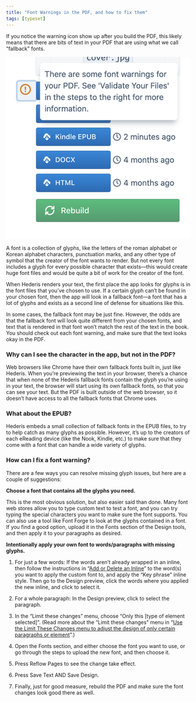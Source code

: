 ```yaml
---
title: "Font Warnings in the PDF, and how to fix them"
tags: [typeset]
---
```

 
<html><body><section data-type="chapter" class="hsecchapter" data-hederis-type="hsecchapter" id="font-warnings" data-pi-attrs="id: font-warnings; data-tags: typeset;" role="doc-chapter" data-tags="typeset" data-author-name=" " data-book-title=" " title="Font Warnings in the PDF, and how to fix them"><p class="hblkp" data-hederis-type="hblkp" id="pS3VaE8Yq">If you notice the warning icon show up after you build the PDF, this likely means that there are bits of text in your PDF that are using what we call &#8220;fallback&#8221; fonts.</p><img data-hederis-type="hblkimg" class="hblkimg" id="pE7ON9XLS" src="/images/fontwarning1.png" data-img-src="/images/fontwarning1.png"/><p class="hblkp" data-hederis-type="hblkp" id="pE7Te8gbb">A font is a collection of glyphs, like the letters of the roman alphabet or Korean alphabet characters, punctuation marks, and any other type of symbol that the creator of the font wants to render. But not every font includes a glyph for every possible character that exists&#8212;this would create huge font files and would be quite a bit of work for the creator of the font. </p><p class="hblkp" data-hederis-type="hblkp" id="pPlXISmz6">When Hederis renders your text, the first place the app looks for glyphs is in the font files that you&#8217;ve chosen to use. If a certain glyph can&#8217;t be found in your chosen font, then the app will look in a fallback font&#8212;a font that has a lot of glyphs and exists as a second line of defense for situations like this.</p><p class="hblkp" data-hederis-type="hblkp" id="pNYbQzBpl">In some cases, the fallback font may be just fine. However, the odds are that the fallback font will look quite different from your chosen fonts, and text that is rendered in that font won&#8217;t match the rest of the text in the book. You should check out each font warning, and make sure that the text looks okay in the PDF.</p><section class="hwprsubsection" data-hederis-type="hwprsubsection" id="puBwQVkVV" data-type="subsection" title="Why can I see the character in the app, but not in the PDF?"><h1 data-hederis-type="hblktitle" class="hblktitle" id="ptk8ZXBwq">Why can I see the character in the app, but not in the PDF?</h1><p class="hblkp" data-hederis-type="hblkp" id="pCsXFYBYe">Web browsers like Chrome have their own fallback fonts built in, just like Hederis. When you&#8217;re previewing the text in your browser, there&#8217;s a chance that when none of the Hederis fallback fonts contain the glyph you&#8217;re using in your text, the browser will start using its own fallback fonts, so that you can see your text. But the PDF is built outside of the web browser, so it doesn&#8217;t have access to all the fallback fonts that Chrome uses.</p></section><section class="hwprsubsection" data-hederis-type="hwprsubsection" id="punPw5vUR" data-type="subsection" title="What about the EPUB?"><h1 data-hederis-type="hblktitle" class="hblktitle" id="pXUrJ8SKm">What about the EPUB?</h1><p class="hblkp" data-hederis-type="hblkp" id="pV2ZqPitO">Hederis embeds a small collection of fallback fonts in the EPUB files, to try to help catch as many glyphs as possible. However, it&#8217;s up to the creators of each eReading device (like the Nook, Kindle, etc.) to make sure that they come with a font that can handle a wide variety of glyphs.</p></section><section class="hwprsubsection" data-hederis-type="hwprsubsection" id="pvkirqKui" data-type="subsection" title="How can I fix a font warning?"><h1 data-hederis-type="hblktitle" class="hblktitle" id="p8D203Kvs">How can I fix a font warning?</h1><p class="hblkp" data-hederis-type="hblkp" id="pzT53eIu4">There are a few ways you can resolve missing glyph issues, but here are a couple of suggestions:</p><p class="hblkp" data-hederis-type="hblkp" id="pG9xX8sTV"><strong data-hederis-type="hspanstrong" id="pQSy0yBpL">Choose a font that contains all the glyphs you need.</strong></p><p class="hblkp" data-hederis-type="hblkp" id="p5viTXrOu">This is the most obvious solution, but also easier said than done. Many font web stores allow you to type custom text to test a font, and you can try typing the special characters you want to make sure the font supports. You can also use a tool like Font Forge to look at the glyphs contained in a font. If you find a good option, upload it in the Fonts section of the Design tools, and then apply it to your paragraphs as desired.</p><p class="hblkp" data-hederis-type="hblkp" id="po6219y7B"><strong class="hspanstrong" data-hederis-type="hspanstrong" id="pZeKWzQnA">Intentionally apply your own font to words/paragraphs with missing glyphs.</strong></p><ol class="hwprnumlist" data-hederis-type="hwprnumlist" id="pHvDrXcQN"><li class="hblkoli" data-hederis-type="hblkoli" id="li5Gmn6vQ9"><p class="hblkoli" data-hederis-type="hblklip" id="pxJBiLXGq">For just a few words: If the words aren&#8217;t already wrapped in an inline, then follow the instructions in &#8220;<a href="{% link _docs/add-an-inline.md %}" class="hspana" data-hederis-type="hspana" id="prWFgOjLz">Add or Delete an Inline</a>&#8221; to the word(s) you want to apply the custom font to, and apply the &#8220;Key phrase&#8221; inline style. Then go to the Design preview, click the words where you applied the new inline, and click to select it.</p></li><li class="hblkoli" data-hederis-type="hblkoli" id="li4e7fU7ks"><p class="hblkoli" data-hederis-type="hblklip" id="p06tIhCJs">For a whole paragraph: In the Design preview, click to select the paragraph.</p></li><li class="hblkoli" data-hederis-type="hblkoli" id="lidVaVqw1O"><p class="hblkoli" data-hederis-type="hblklip" id="puq6xHN76">In the &#8220;Limit these changes&#8221; menu, choose &#8220;Only this [type of element selected]&#8221;. (Read more about the &#8220;Limit these changes&#8221; menu in &#8220;<a href="{% link _docs/selectors.md %}" class="hspana" data-hederis-type="hspana" id="pNLkxTSXW">Use the Limit These Changes menu to adjust the design of only certain paragraphs or element</a>&#8221;.)</p></li><li class="hblkoli" data-hederis-type="hblkoli" id="liXMExikkQ"><p class="hblkoli" data-hederis-type="hblklip" id="pEeFvb1dI">Open the Fonts section, and either choose the font you want to use, or go through the steps to upload the new font, and then choose it.</p></li><li class="hblkoli" data-hederis-type="hblkoli" id="li5vej8prH"><p class="hblkoli" data-hederis-type="hblklip" id="pxnIrgl8m">Press Reflow Pages to see the change take effect.</p></li><li class="hblkoli" data-hederis-type="hblkoli" id="liWofuHcap"><p class="hblkoli" data-hederis-type="hblklip" id="p3g5z5UVJ">Press Save Text AND Save Design.</p></li><li class="hblkoli" data-hederis-type="hblkoli" id="liX465QmvO"><p class="hblkoli" data-hederis-type="hblklip" id="pJaphzfL2">Finally, just for good measure, rebuild the PDF and make sure the font changes look good there as well.</p></li></ol></section></section></body></html>
